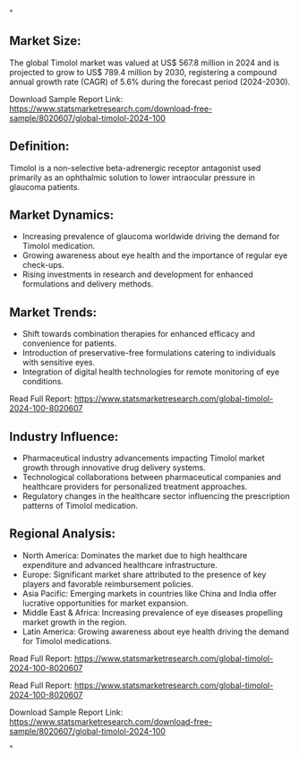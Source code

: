 "<html>
<h2>Market Size:</h2>
<p>The global Timolol market was valued at US$ 567.8 million in 2024 and is projected to grow to US$ 789.4 million by 2030, registering a compound annual growth rate (CAGR) of 5.6% during the forecast period (2024-2030).</p>
<p>Download Sample Report Link: <a href='https://www.statsmarketresearch.com/download-free-sample/8020607/global-timolol-2024-100'>https://www.statsmarketresearch.com/download-free-sample/8020607/global-timolol-2024-100</a> </p>

<h2>Definition:</h2>
<p>Timolol is a non-selective beta-adrenergic receptor antagonist used primarily as an ophthalmic solution to lower intraocular pressure in glaucoma patients.</p>

<h2>Market Dynamics:</h2>
<ul>
  <li>Increasing prevalence of glaucoma worldwide driving the demand for Timolol medication.</li>
  <li>Growing awareness about eye health and the importance of regular eye check-ups.</li>
  <li>Rising investments in research and development for enhanced formulations and delivery methods.</li>
</ul>

<h2>Market Trends:</h2>
<ul>
  <li>Shift towards combination therapies for enhanced efficacy and convenience for patients.</li>
  <li>Introduction of preservative-free formulations catering to individuals with sensitive eyes.</li>
  <li>Integration of digital health technologies for remote monitoring of eye conditions.</li>
</ul>
<p>Read Full Report: <a href='https://www.statsmarketresearch.com/global-timolol-2024-100-8020607'>https://www.statsmarketresearch.com/global-timolol-2024-100-8020607</a> </p>

<h2>Industry Influence:</h2>
<ul>
  <li>Pharmaceutical industry advancements impacting Timolol market growth through innovative drug delivery systems.</li>
  <li>Technological collaborations between pharmaceutical companies and healthcare providers for personalized treatment approaches.</li>
  <li>Regulatory changes in the healthcare sector influencing the prescription patterns of Timolol medication.</li>
</ul>

<h2>Regional Analysis:</h2>
<ul>
  <li>North America: Dominates the market due to high healthcare expenditure and advanced healthcare infrastructure.</li>
  <li>Europe: Significant market share attributed to the presence of key players and favorable reimbursement policies.</li>
  <li>Asia Pacific: Emerging markets in countries like China and India offer lucrative opportunities for market expansion.</li>
  <li>Middle East & Africa: Increasing prevalence of eye diseases propelling market growth in the region.</li>
  <li>Latin America: Growing awareness about eye health driving the demand for Timolol medications.</li>
</ul>
<p>Read Full Report: <a href='https://www.statsmarketresearch.com/global-timolol-2024-100-8020607'>https://www.statsmarketresearch.com/global-timolol-2024-100-8020607</a> </p>

<p>Read Full Report: <a href='https://www.statsmarketresearch.com/global-timolol-2024-100-8020607'>https://www.statsmarketresearch.com/global-timolol-2024-100-8020607</a> </p>
<p>Download Sample Report Link: <a href='https://www.statsmarketresearch.com/download-free-sample/8020607/global-timolol-2024-100'>https://www.statsmarketresearch.com/download-free-sample/8020607/global-timolol-2024-100</a> </p>
</html>"
